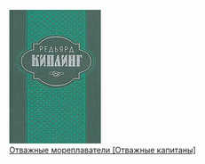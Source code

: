 ![](Отважные%20мореплаватели%20[Отважные%20капитаны].jpg)  
[Отважные мореплаватели [Отважные капитаны]](Отважные%20мореплаватели%20[Отважные%20капитаны])
